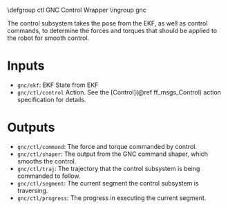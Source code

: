 \defgroup ctl GNC Control Wrapper
\ingroup gnc

The control subsystem takes the pose from the EKF, as well as control commands, to determine
the forces and torques that should be applied to the robot for smooth control.

# Inputs

* `gnc/ekf`: EKF State from EKF
* `gnc/ctl/control` Action. See the  [Control](@ref ff_msgs_Control) action specification for details.

# Outputs

* `gnc/ctl/command`: The force and torque commanded by control.
* `gnc/ctl/shaper`: The output from the GNC command shaper, which smooths the control.
* `gnc/ctl/traj`: The trajectory that the control subsystem is being commanded to follow.
* `gnc/ctl/segment`: The current segment the control subsystem is traversing.
* `gnc/ctl/progress`: The progress in executing the current segment.

